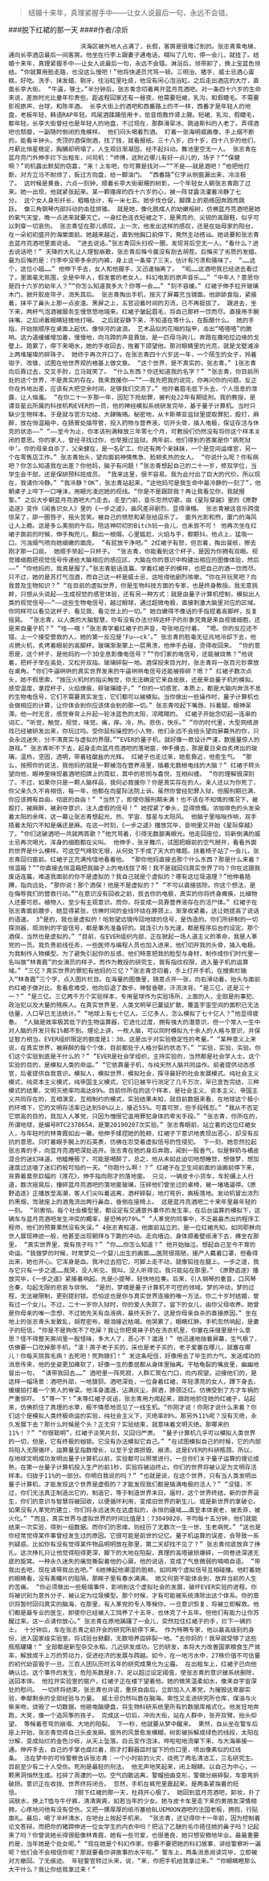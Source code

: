 > 结婚十来年，真理紧握手中——让女人说最后一句，永远不会错。

###脱下红裙的那一天
####作者/凉炘

						滨海区被外地人占满了，长假，客房是很难订到的。张志青乘电梯，通向长亭酒店最后一间客房。他坐在行李上跟妻子通电话，喊叫了几句，停一会儿，就挂了。结婚十来年，真理紧握手中——让女人说最后一句，永远不会错。淋浴后，领带卸了，换上宝蓝色领结。“你就算用脸走路，也没这么慢吧！”他将快递员咒骂一顿。三明治、猪手、威士忌酒心蛋糕，好吃。洗手、抹发蜡、剔牙、往浴缸里吐痰，他没有闲心泡浴缸。之后走出酒店的大厅，直面长亭大街。 “牛逼，够土。”半分钟后，张志青念叨着离开蓝月亮酒吧。对一条四十六岁的生命来说，差旅时光比童年珍贵些。距返程回家还有一昼夜，他需要短裙，乳沟，和假睫毛。不需要影视原声，台球，和陈年酒。 长亭大街上的酒吧和西番路上的不一样，西番才是年轻人的地盘，老板年轻，韩语RAP年轻。鸡尾酒蹂躏信用卡，低音炮轰炸肾上腺。短裙、乳沟、假睫毛，都年轻。长亭大街曾经也是年轻人的地盘，不过现在，那群滑旱冰、跳迪斯科的人老了。弄得酒吧也颓靡，一副随时倒闭的鬼模样。 他们闷头喝着烈酒。 盯着一张海明威画像，手上烟不断的，能看半钟头。秃顶的酒保倒酒，找了钱，就看报纸。三十八岁，四十岁，四十八岁的他们，月薪比恒星稳定，胸脯却坍塌了。人生观日渐凝固，经不起抖动。舞池里空无一人。 张志青在蓝月亮门外伸手拦下出租车，问司机：“师傅，这附近哪儿有好一点儿的，场子？”“保健啊？”司机露出默契的窃喜，“来！上车吧，你可算是找对——”“不是——就是酒吧！”他把他打断。对方立马不耐烦了，扳过方向盘，给一脚油门。 “西番路”仨字从侧窗漏出来，冷淡极了。 这时候是黄昏，六点一刻钟，顺着长亭大街阑珊的树影，一个年轻女人朝张志青跑了过来。她一出现，他就紧张起来。某一颗瘙痒的四十六岁的心，被一阵甘露浇灌着冷静了七分。 这个女人身形纤长，粗略估计，有一米七五。她步伐仓促，脚踝上的筋络因奔跑而跳跃。 像三角钢琴内部抖动的击弦排锥。 就是她，像化脱成人的幼嫩榕树，仿佛蓝月亮酒吧是她的氧气天堂，晚一点进来就要灭亡。一身红色连衣短裙之下，是黑亮的、尖锐的高跟鞋，似乎可以刺穿一切哀伤。 张志青怔在那儿感叹。上一次，他发出这样的感叹，还是在姑母家的阳台，在一朵初初盛开的海棠面前。她越来越近，直到他胸口前停下，竟然主动搭讪。她说要和张志青去蓝月亮酒吧里面说话。 “进去说话。”张志青回头扫视一圈，发现背后空无一人。“看什么？进去说话吧！” 天降的大礼让人理智崩散，张志青后悔今晨没有刮去胡茬。后悔买了劣质的发蜡。最为后悔的是：行李中没带多余的内裤，身上这一条穿了三天，估计有污渍和骚味了。 “……这个，这位小姐……” 他伸下手去，女人和他握手，又迅速抽离了。 “呃……这酒吧我已经进去看过了，里面毫无氛围，全是中年人，假发套的老女人，科幻电影的原声音乐……” “中年人？意思你是四十六岁的幼年人？”“你怎么知道我多大？你等一会……” “刻不容缓。” 红裙子伸手拉开玻璃木门，掀开胶皮帘子，消失其后。 张志青掏出手机，按灭了屏幕充当镜面。他舔舔食指，紧接着，抹平了鼻头上那一点皮渣。黑屏之上，五官迎着时间的刃流，已不再挺拔了。 跟进去，坐下来，两杯气泡酒被服务生慢悠悠地端来。红裙子皱起眉毛，将自己那杯一饮而尽。直接用手腕抹嘴，之后闭着眼睛轻微地打嗝。 之后就安静下来，不知道在等什么，在酝酿什么。 她的手指，开始按顺序在桌面上起伏。像恒河的波浪。 艺术品似的花哨的指甲，击出“嗒嗒嗒”的脆响。这力道缓缓增加着，慢慢地，向马蹄的声音靠拢。是一匹母马驹儿，奔跑在撒哈拉边缘的戈壁上。跑累了，停下来喝水，她的手收回去，拖着下颌望他。那对眼睛里的光亮，就是戈壁滩涂上两堆璀璨的碎珠子。 她终于再次开口了。在张志青四十六岁这一年，一个陌生的女子，拎着钳子、改锥，试图在他世界观的根基上做文章。 “这个世界，是不真实的，张志青。” 1张志青向后靠过去，交叉手肘，立马就笑了。 “什么东西？你还知道我的名字？” “张志青，你目前所处的这个世界，不是真实的存在。我来救援你——”“——我先把我的说完，你再问你的问题。反正你在外地出差，应该有大把空余时间，足够我们交流了。” 他拧着眉毛低下头去，个人信息的泄露，让人恼羞。 “在你二十一岁那一年，因犯下抢劫罪，被判处22年有期徒刑。我的教授，是谭亚星云所属的科技机构EVER的一员，他的神经模拟系统研发完毕，基于量子计算机。当时只缺少生物样本。于是就与官方勾结，大肆贿赂。秘密地，从卡斯蒂亚监狱里提取罪犯，殴打，麻醉，放在恒温箱中，在肠胃处插导管，投入药物与营养液，切开头骨，插入电极，保证存活与休克的状态——” “——至今为止，你本该刑满释放三年零七个月，可教授们仍然没有将你这个样本关闭的意思。你的家人，曾经寻找过你，也举报过监狱。两年前，他们得到的答案是你‘病死狱中’。你的母亲自杀了，父亲健在，是一名矿工。你还有两个亲妹妹，一个是空间运维官，另一个在零售店工作。” 张志青抬头，望向面前神情焦急、脸颊炙热的女人。 “你说什么呢？你有病吧？你怎么知道我在出差？你他妈，脑子有问题！”张志青想起自己的二十一岁，修双学位，当学生会干部，还是保研预科班成员。 “我来这里，很不容易。我为此付出了巨大的代价。所以现在，我请你冷静。” “我冷静？OK”，张志青站起来，“这他妈可是我生命中最冷静的一刻了”，他朝桌子上啐下一口唾沫，用眼光凌迟她的视线。“你是不是跟踪我？再让我看见你，我就报警。” 之后大步朝蓝月亮酒吧大门走去。走至门前，音乐忽然切歌，由《星际穿越》里的《原野追逐》变作《闻香识女人》里的《一步之遥》，曲风差异剧烈，显得滑稽。 张志青被这音乐跨度惊呆了，舔一圈唇子，摇头苦笑。被自己的愤怒和紧张给逗乐了。 窗外光影和煦，厦门的海风让人上瘾。这是多么美丽的午后。陪这神叨叨的Bitch玩一会儿，也未尝不可！ 他再次坐在红裙子面前的时候，伸手掏兜儿，翻出一根烟。心里尴尬，火焰与手，都颤抖。他点上，猛吸一口。污浊烟气喷向她细嫩的面庞。 “有屁放干净吧。” 2红裙子有怒，但忍着，掏出餐纸，擦去刚才那一口痰。 她顺手举起一只杯子。 “张志青，你能看到这个杯子，是因为你拥有双眼。视觉锥细胞把视觉信号传递给大脑相应的感应区，大脑在你的意识中构建出相应的图像体验，然后——” “你他妈的，我真是服了。”张志青脏话连篇，学着红裙子的模样，也把自己的酒一饮而尽。只不过，她的是苏打气泡酒，而自己这一杯是威士忌，这呛得他剧烈咳嗽。“你在开玩笑吧？向我普及生物知识？” “在目前的虚拟世界，你是生物科技方面的专家，也是终身教授。我无意挑衅，只想从头说起——生成视觉的感官体验，还有另一种方式：就是由量子计算机控制，模拟出人类的视觉信号——“——这些生物电信号，越过眼球，通过超微电极，直接刺激大脑里对应的区域。你同样可以看见这杯子、看见我、看见世上的一切。” 她白嫩得不像话的手指捏着高脚杯，反复摇晃。 “张志青，以人类的大脑智慧，你有没有办法分辨这杯子的形象究竟是来自视锥细胞，还是来自量子机？” “哇——哦！”张志青学着红裙子的声音，夸张地应付着。 “嗯。你的反应还不错。上一个接受营救的人，她的第一反应是‘Fu——ck’。” 张志青的脸毫无征兆地冷却下去，他点燃火机，炙烤着眼前的高脚杯。玻璃渐渐蒙上一层黑渍，他伸手去碰，烫得收回来。 “你的意思是，这个杯子，是他妈的一个3D全息影像电信号？”“你们家的电信号，还能被烧焦？”他说着，把杯子举在高处，又松开双指。玻璃碎裂一地。酒保投来目光时，张志青将一张百元钞票放在桌角。“你们牛逼哄哄的真实世界发来的牛逼哄哄电信号还能被摔碎？嗯？” 红裙子数次点头，她不假思索，“按压火机时的指尖触觉，你无法确定它来自皮肤，还是来自量子机的模拟。感受温度，拿捏杯子，火焰燎痕，碎玻璃碴子。” “你的一切感官，本质上，都是大脑内奔流不息的生物电信号，它们不需要真实发生，它们都可以被模拟。当你做出一些操作时，量子计算机也会做相应的计算，让你体会到你应该体会到的那一切。” 张志青咬起下嘴唇，抖着腿，眼神呆滞。他一时无言，感觉脊背上升起一轮冰蓝色的太阳，凉飕飕的。 红裙子开始念叨起一连串的词汇，“听觉，触觉，视觉，味觉。痛，痒。冷，热。悲伤，快乐。” “你的时代里，大型网络游戏已经被研发出来，你玩过吗。受你鼠标操控的小人物，他们永远不会扭头望向屏幕外的你，只会永远迷失，分不清真实与虚拟的界限。”“EVER的量子机，就好像一款设计严谨，数据量惊人的游戏。” 张志青听不下去，起身走向蓝月亮酒吧的落地窗，伸手摸去，那是夏日亲自炙烤出的玻璃，温热，坚固，透明，带着硅酸盐的光辉。 红裙子也走过来，她愈靠近，他愈生气。 “那么，按照你的说法，我他妈的就是一颗被泡在营养液里，插着无数根电线的大脑？” 红裙子转头望向他，眼神里映现着酒吧招牌上的霓虹，其中的悲悯与喜悦，互相纠缠。 “你的理解很深刻了。不过，如果你只是一颗人脑样品，我何必救援你？你是真实存在的人。亲人还以为你死了，你父亲久久不肯相信，每一年，他都在向星际法院上诉。虽然你曾经犯罪入狱，但服刑期已满，你应该拥有自由。彻底的自由！” “当然了，即使你服刑期未满！也不该在不知情的情况下，被殴打，被麻醉，被剥夺意识，注入虚假的信号！” 她捏紧了拳头，显得愤慨。浓咖啡色的头发染着太阳的余晖，这一幕让张志青想起光、热、宇宙、彗星与太阳风。 他脑子里嗡嗡作响，双手捂着太阳穴不知是痛还是麻。在这一时刻，《一步之遥》播放完毕，音响里又开始《星际穿越》了。“你们这破酒吧一共就两首歌？”他咒骂着，引得无数鄙夷眼光。他走回座位，将新倒满的威士忌再次喝光，浑身的细胞都在尖叫。 他伸手，张牙舞爪，试图把眼前的空气掰开，看看外面的世界是什么模样。可这空气绵软无垠，从何处下手成了天大的难题。扶着椅子站了一会儿，张志青回归窗前。红裙子正充满怜惜地看着他。 “那你他妈直接去那个什么东西？那是什么来着？恒温箱？”“你直接去恒温箱把我脑子上的电线拔了啊！我不是就回归真实世界了吗？你在这跟我废话连篇，难道我面前的你不是虚拟的？我自己就是个虚拟的？哪有这垃圾道理？”他伸着胳膊，指向远处，“那你说！那个酒保！他是不是虚拟的？” “不可以直接拔除。你这个想法，是在侮辱我们的营救行动。”“在意识没有回收之前，拔去你的电极，真实的你将终身瘫痪，比植物人还要可悲。植物人，至少有主观意识。而你，将变成一具靠营养液存在的活尸体。” 红裙子在张志青面前踱步，她显得紧张，仿佛时间的金线环绕在脖颈上，渐渐收紧着。这让她提高了说话的语速。 3“是的，我也是虚拟的！哈勃望远镜传回地球的信号，是伪造的。你们所研制的一切探测器，观测到的宇宙信号，都是事先准备好的。就连引力与光速，都是程序后台的设定。那个酒保，当然也是虚拟的。” “目前，在EVER组织内部，正在掀起一场人道主义的革命，我是人革党的一员。我负责前线任务，一些医师与编程人员也加入进来，他们切开我的头骨，插入电极。为我制作人物模型。为了避免引起你的反感，他们特意把我的脸型与身材，制作成你们时代里一名叫做“林青霞”的女演员的样子。而作为教授的研究生，我有指纹权限，进入量子机的运算域。” “三亿？真实世界的罪犯有他妈的三亿？”张志青念叨着，手上打开手机，在搜索栏输入“林青霞”三个字，点入图片栏目。在海量的图像里，随意点开一张，向右滑动着。抬头与面前的红裙子做对比。愈看愈难受，他向后退了数步。神智昏聩，汗流浃背。“是三亿，还是三十一？” “是三亿。三亿两千万个实验样本，专用星球作为实验场所，上面的人，全部是刑事犯、政治犯以及大量的残疾人。在真实世界里，人类文明早已蔓延扩散，覆盖宇宙空间的面积已无法估量，人口早已无法统计。” “地球上有七十亿人。三亿多人，怎么模拟了七十亿人？”他显得疲惫。 “人脑是效率极其低下的生物运算器，它进化过度，拥有强大的潜意识，但一个常人一生中对人脑的开发只有1%都不到。理论上讲，一枚人脑，可以同时模拟九十余人的人格与意识，并保证智力相当。EVER组织限定的额度是1：30。这是出于对实验稳定性的考量。” “某种意义上来说，在真实世界，被麻醉的每个个体，目前都处于人格分裂的状态下。” “实验，实验，实验。你们这个实验到底是干什么的？” “EVER是社会学组织，主持实验的，当然都是社会学人士。这个实验的目的，是模拟人类的命运。” “它依靠量子机，与纯天然人脑共同运作。前者提供动态感官，后者提供自我意识。模拟人，模拟世界，模拟社会，探寻最好的社会发展模式。纯社会主义模式，纯资本主义模式，纯帝国主义模式，它们已被平行测定了几千万次，早已宣告完结，三种模式的结果，文明灭绝率均高达89%。目前你所在的这个样本，是社会主义、资本主义、帝国主义共同存在的，互相演变，互相制约的模式，实验结果未知，就目前数据来看，在地球这个极小的环境下，它的文明存活率已达到50%以上，接近55%。可喜可贺，但手段残忍。” “我从不否定它崇高的目的，我加入人革党，只因为憎恨它滥用罪犯身体的卑劣手段。” “张志青，你所在的，所谓地球，是编号RTC2378654，是第20190207次实验。” 张志青眼前，站立着的这位红裙女人，与年轻时的林青霞如出一辙。他伸手揉捏她的脸颊，红裙子下意识地表现出恶心，却没有反抗的意思。只盯着眼手腕上的石英表，仿佛在忍受着虚拟信号的性侵犯。 下一刻，她忽然拉起张志青的手，向蓝月亮酒吧深处逃开。张志青在她的身后奔跑，闻到一股香气，似是鲜奶与橘皮混合的迷幻味道。他瞌睡极了，可能是喝醉了，总之，他从未如此迫切地想睡觉，想做梦，想加速度过这嗑了迷幻药般可怕的一天。“你跑什么啊！？” 红裙子在卫生间前面的油画前停下来，背靠着莫奈巨幅的《莲花》，伸手指向刚才的落地窗。 只见，一辆皮卡小货车，车轮碾上人行道，数次摇晃后，撞碎蓝月亮酒吧的落地窗玻璃，压碎他们曾坐过的桌椅，被一堵墙逼停。《原野追逐》正播放至高潮，客人们尖叫着逃离，酒杯碎裂，地灯弯折，画板落地。发动机冒出浓烈的黑烟，驾驶座上的酒鬼流出两行鼻血，昏倒在座椅上。 这是蓝月亮酒吧二十来年里最年轻的一刻。 “别害怕。每个社会模型里，都设定有交通意外事件的发生率，在后台运算的模拟下，这辆车与蓝月亮酒吧发生冲突的概率，是恐怖的79%。” “人革党的同事中，不乏最最杰出的程序工程师，他们的预算果然没有失误。” 4张志青知道，他面前站立的，是一位红裙先知。如同耶稣向世人展现神迹一般，他甚至出现朝拜与下跪的冲动。走向墙边，身体顺着壁纸滑下去，瘫坐在那里。 “真实世界里，我有孩子吗？” “你……你怎么知道？” 他开始抽泣。想起自己至今不育的命运。“我做梦的时候，时常梦见一个婴儿出生的画面……医院很简陋，接产人戴着口罩，但看得出来，她也开心。它浑身是血。我冲过去抱它，可脚上走不动，就像铅挂在腿上。一步之遥，我与它只有一步之遥……我哭，没人听见，我叫，没人听得见。我只能站在那里。” 《原野追逐》播放完毕，《一步之遥》紧接着响起。先是小提琴，轻快地拉奏。后来，引入钢琴的重音，口风琴合奏，勾起无限的悲哀与悱恻。 “是的，梦境是量子计算机不可控的领域。梦的冲动，梦的过程，无法被限制，更别提封锁。恐怕这也是你与真实世界连接的唯一方法。你二十岁时结婚，曾有过一个女儿。不过，二十一岁你入狱时，你的爱人失踪了。留下的女儿，由你父母收养。她曾是你母亲的唯一念想，不过她先天有血液病，最终夭折了。这是你母亲自杀的直接原因。” 坐在地上的张志青头发散乱，胡茬密布，眼泪接近枯竭。他哭累了，眼睛红肿。手机忽然响起，是妻子的短信，“你是不是狗改不了吃屎？我让你把臭袜子扔在洗衣机里，你塞在床缝里是什么意思？怪不得整天房间里一股怪味，多大人了，恶心不？邋遢！” 他迅速地按着屏幕，生气极了，仿佛要一口吃掉那手机，“滚！房子老子买的，床也是老子买的，老子爱塞在哪儿，就塞在哪儿！你每天挑我毛病！去死吧！死狗娘们！” 发这条短信，好像用去了毕生的力气。发送成功的消息传来，他的坐姿更加瘫软了，好像一生的委屈都从身体里抽离。干枯龟裂的嘴皮里，幽幽地冒出一句， “请带我回去……” 酒吧里一阵死寂，人群汇聚在门口，向内观望。迎接他们的，是这样一幅场景：酒吧外部，一地狼狈。酒吧深处，一位身着红裙，年轻漂亮的女人，蹲下身去，缓缓拍打着一个男人的脊梁。他浑身邋遢，沾满灰尘，醉酒，脖颈泛红。仿佛受到了方才车祸的严重惊吓。 5“等一下！”未等红裙子说话，张志青用力爬起来，踉跄地抓住她的红裙子，站起来，仿佛抓住了真理的水草，极不情愿地觅见了一线生机。“你刚才说！你刚才说什么来着？你们这个是模拟人类终极命运的实验，纯社会主义下，灭绝率89%，那另外11%呢？没有灭绝，永久发展下去？那什么时候是个头？正无穷？实验结束，就意味着文明灭绝。那哪来的11%！？” “你很聪明”，红裙子淡笑片刻，又回归严肃。 “量子计算机几乎可以模拟人类世界的一切，但是，它有终极的枷锁。它没有办法模拟它自己。” “在试图模拟自己的时候，它的内部将陷入无限循环，运算量呈指数增长，以至于全面损毁、崩溃。这是EVER的科研瓶颈。所以，在地球文明成功发明出量子计算机以前，实验都可以照常进行。一旦你们关于量子运算的理论成熟，在第一台量子计算机投入生产的前1秒，实验将被迫终止。你们的世界将被认定为文明存活样本。归拢于11%的一部分。你明白我说的吗？” “也就是说，在这个世界，只有当人类发明出量子计算机，才能发现这个世界是虚假的？才能发现我们都是插满电极的活人？” “没错，不过，你们无法真正制造出它的，制造它，等于制造世界末日。届时，这个世界终结，新的世界诞生，你们的意识与智慧将被回收，以便循环利用，变成旧世界的新生儿，或是新世界的拿破仑。如果没有人革党的建立，你们将永远迷失在这虚拟的，永恒的疆域……直至本体衰老，被丢弃，被火化。” “而且，真实世界与虚拟世界的时间比值是1：73049820，平均每十五分钟，他们就能结束一次实验，得到一组数据。而你们的思维，则经历了无数次一生一世、生老病死。” “这也是你经常觉得某件事曾经发生过的原因。它很可能是前世的记忆。量子机运算的误差，会导致一系列疑惑。比如你有没有觉得某件物品明明放在那里，第二天却找不见了？” 张志青彻底放弃了挣扎。这次挣扎只让他觉得陷得更深，脚下的大地在陷裂，真理的高塔破损爆碎，一同卷进深邃无底的旋窝。一种永久迷失的痛觉撕裂着他的心扉。他的说话，变成了气息微弱的喃喃自语。 “带我出去吧，现在请带我出去吧。” 6她捧起他潮湿的脸颊，如同两个虚拟信号互相碰撞。他盯着她的眼睛看，没有美瞳片的阻隔，那眸子里有春水满满。 她又何尝不能体会到，放弃当前的人生的苦痛。 “你必须做出一些极端事件，影响到这个虚拟社会的发展，破坏EVER实验的进程。你将被识别为意外分子，被认定为垃圾模型。那个时候，才有可能被系统清除出这个体系。你的意识将暂时回归真实的脑海，在那里，有人革党的专人等候你。一旦意识恢复，将被立即解救。他们都是最专业的医生，即使你已经被人工饲养了十五年，也休克了十五年。但他们有能力让你苏醒过来。这一点请你放心。” 张志青在原地踌躇了一会儿，突然拉住红裙子的手，拦下一辆的士。 十分钟后，车在张志青之前开会的研究所前停下来。 作为特聘专家，他以最高级别的身份，进入国家级实验室。将试验台掀翻，无数培养皿碎裂一地。“去你妈的！我早就受够了这些瓶瓶罐罐！” 全部都是新型杂交水稻，几近研发成功。它的研发，本将大力改善国家粮食生产效率，解放成千上万的劳动力，促进经济的发展与跨越。如今，在一地污水中，27株价值不可估量的初代幼苗毁于一旦。三百人团队历时五年的研究成果化为尘霾。 在出租车上，红裙子已向他确认过。这个事件的发生，危险系数是8.7，足以超过设定阈值，使张志青的意识被系统删除，送回本体。 他拉开实验室的窗户，红裙子正在楼下望着他。她的微笑温柔如水，像来自宇宙深处的慰问。 一切终将结束。张志青也许诺，重获自由后，立即加入人革党，为摧毁这卑鄙实验，奉献剩余的全部经验与力量。 威士忌仍然叫嚣在脑海。索性又走进研究所仓库，煤油与火柴亲吻，烧毁了一切数据。他砸电脑硬盘，将生物科研系统里所有的数据库格式化。他发狂地奔跑，大笑，像一个追风筝的孩子。 完成这一切后，冲向大街，站在人群中，张开双臂。抬头仰望。 等候着苍穹的崩塌、大地的陷裂。 下一秒，他就要从梦中醒来。 果然，自从坐在警车后座上开始，张志青觉得自己头皮发麻。窗外的风景愈发模糊，树影被拆解成绿色的线段，太阳在分解，变成灿烂的金色沙砾，从天上坠落。白云变作泡沫，哗啦啦地流窜下来，与大海串接一通。伸开手去，自己的手掌也腐烂着，刚才打翻器皿时留下的伤口里，喷出像素似的红线条。 活在梦中的可怜警察告诉张志青：一个小时前的火灾，烧死了两名清洁工，三名研究生。目前至少有二十人受伤。死刑是最轻的刑法。 他无声地笑起来，闭上眼睛。以自己为中心，一颗黑洞悄然生成。拉碎了周遭的一切。空气四散逃离，警帽扭曲变形，警徽分崩碎裂，车窗弯折破损。意识正在收拢、世界终将闭合。 忽然，手机在裤兜里震起来。是两条紧挨着的短信。               7脱下红裙的那一天，杜莼开心极了。 她回到蓝月亮酒吧，卸妆，扑了润肤水，换上T恤与牛仔裤，清清爽爽，如若当年的少女。她与皮卡车里走下来的男朋友深情相拥，心疼地问他有没有受伤。又把一摞厚厚的纸币塞给BLUEMOON酒吧的法国老板，拥抱，行贴面礼。最后，喝了半杯清水，在吧台上按起手机来。 “张志青，还记得你十一年前，因为控制着论文答辩，而把你的猪蹄伸进一位女学生的内衣中吗？把沾了乙醚的毛巾捂住她的鼻子吗？记起来了吗？你曾说她长得很挺像林青霞，她有一些可爱，也很善良，她只想安稳地毕业。最最重要的是，当年她是个处女呢。” “现在她是个科幻作家。你要不要把她的科幻故事，讲给警察听一遍呢？他们会不会相信你呢？那就要看你讲故事的水平啦。” 警车上，两条消息阅读完毕，立即被对方撤回。了无痕迹。 年轻警官转过头来，说，“来，你把手机给我拿过来。” “你眼睛瞪那么大干什么？我让你给我拿过来！”			  		
